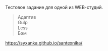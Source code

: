 Тестовое задание для одной из WEB-студий.

>Адаптив<br>
>Gulp<br>
>Less<br>
>Бэм<br>

https://syxanka.github.io/santexnika/